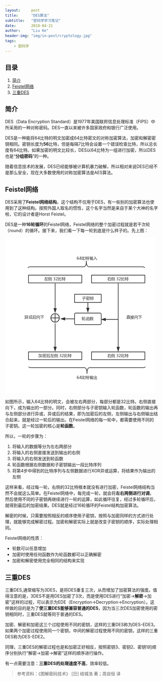 ```yaml
---
layout:     post
title:      "DES算法"
subtitle:   "密码学学习笔记"
date:       2018-04-21
author:     "Liu Ke"
header-img: "img/in-post/cryptology.jpg"
tags:
    - 密码学
---
```


## 目录

1. [简介](#简介)
2. [Feistel网络](#Feistel网络)
3. [三重DES](#三重DES)


## 简介

DES（Data Encryption Standard）是1977年美国联邦信息处理标准（FIPS）中所采用的一种对称密码。DES一直以来被许多国家政府和银行广泛使用。

DES是一种能将64比特的明文加密成64比特密文的对称加密算法，加密和解密密钥相同。密钥长度为**56**比特，但是每隔7比特会设置一个错误检查比特，所以总长度有64比特。如果加密的明文比较长，DES以64比特为一组进行加密，所以DES也是“**分组密码**”的一种。

随着信息技术的发展，DES已经能够被计算机暴力破解，所以相对来说DES已经不是那么安全，现在大多数使用的对称加密算法是AES算法。

## Feistel网络

DES采用了**Feistel网络结构**，这个结构不仅用于DES，有一些别的加密算法也使用到了这种结构。按照外国人取名的惯性，这个名字当然是来自于某个大神的名字啦，它的设计者是Horst Feistel。 

DES是一种**16轮循环**的Feistel网络，Feistel网络的整个加密过程就是若干次轮（round）的循环。接下来，我们看一下每一轮到底是什么样子的。先上图：

![](https://raw.githubusercontent.com/dugu0808/dugu0808.github.io/master/img/180421/DES.png)

如图所示，输入64比特的明文，会被左右两部分，每部分都是32比特。右侧直接向下，成为输出的一部分。同时，右侧部分与子密钥输入轮函数，轮函数的输出再与左侧部分进行异或，异或后的结果，即为加密后的左侧，左侧输出与右侧输出结合起来，就是经过一轮后的输出。在Feistel网络的每一轮中，都需要使用不同的子密钥。这一轮加密的核心是**轮函数**。

所以，一轮的步骤为：

1. 将输入的数据等分为左右两部分
2. 将输入的右侧直接发送到输出的右侧
3. 将输入的右侧发送到轮函数
4. 轮函数根据右侧数据和子密钥输出一段比特序列
5. 将第4步中得到的比特序列与左侧数据进行XOR异或运算，将结果作为输出的左侧

这样来看，经过每一轮，右侧的32比特根本就没有进行加密，Feistel网络结构当然不会就这么简单。在Feistel网络中，每完成一轮，就会将**左右两侧进行对调**，然后使用不同的子密钥再继续进行一轮的运算，如此循环往复，经过多轮循环后，就得到最后的加密结果。DES就是经过16轮循环的Feistel结构加密算法。

解密的时候，只需要按照相反的顺序使用子密钥，按照与加密同样的方式进行处理，就能够完成解密过程。加密和解密实际上就是改变子密钥的顺序，实际处理相同。

Feistel网络的性质：

- 轮数可以任意增加
- 加密时使用任何函数作为轮函数都可以正确解密
- 加密和解密使用完全相同的结构来实现

## 三重DES

三重DES,通常缩写为3DES，是将DES重复三次，从而增加了加密算法的强度。值得注意的是，3DES不是用DES加密了3次，而是使用DES进行“加密→**解密**→加密”这样的过程，可以表示为EDE（Encryption→Decryption→Encryption）。这样做的目的是为了**使三重DES能够兼容普通的DES**，因为当三次DES加密使用的密钥相同时，三重DES就等同于普通的DES。

加密、解密和加密这三个过程使用不同的密钥，这样的三重DES称为DES-EDE3。如果两个加密过程使用同一个密钥，中间的解密过程使用不同的密钥，这样的三重DES称为DES-EDE2。

同理，三重DES的解密过程也是和加密正好相反，按照密钥3、密钥2、密钥1的顺序分别执行“解密→加密→解密”这样的顺序进行操作。

有一点需要注意：**三重DES的处理速度不高**，效率较低。


> 参考资料：《图解密码技术》 [日] 结城浩 著；周自恒 译
